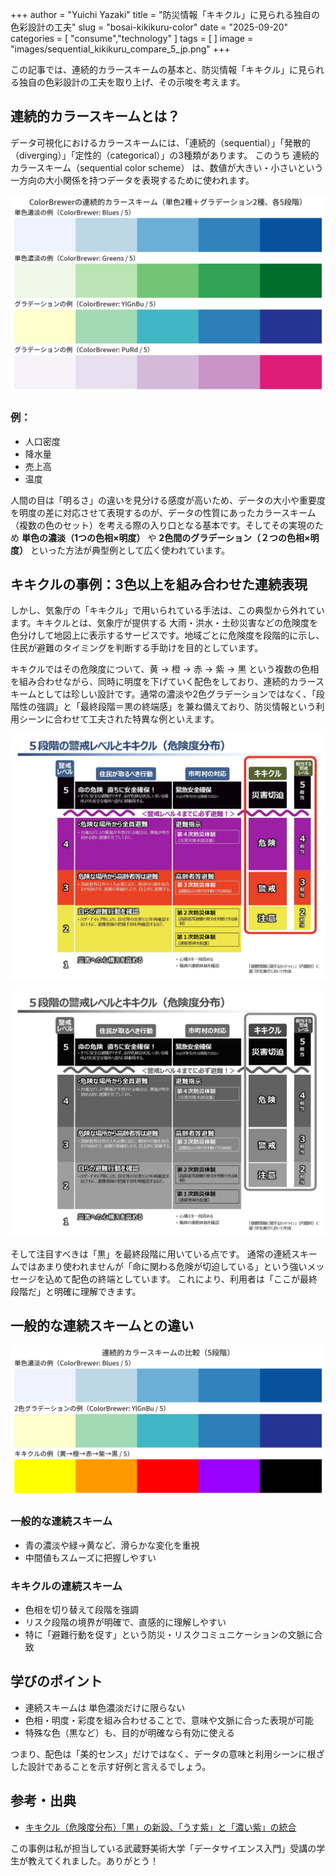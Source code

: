 +++
author = "Yuichi Yazaki"
title = "防災情報「キキクル」に見られる独自の色彩設計の工夫"
slug = "bosai-kikikuru-color"
date = "2025-09-20"
categories = [
    "consume","technology"
]
tags = [
]
image = "images/sequential_kikikuru_compare_5_jp.png"
+++

この記事では、連続的カラースキームの基本と、防災情報「キキクル」に見られる独自の色彩設計の工夫を取り上げ、その示唆を考えます。

<!--more-->

## 連続的カラースキームとは？

データ可視化におけるカラースキームには、「連続的（sequential）」「発散的（diverging）」「定性的（categorical）」の3種類があります。
このうち 連続的カラースキーム（sequential color scheme） は、数値が大きい・小さいという一方向の大小関係を持つデータを表現するために使われます。

![](images/colorbrewer_sequential_2mono_2grad_5.png)


### 例：
- 人口密度
- 降水量
- 売上高
- 温度


人間の目は「明るさ」の違いを見分ける感度が高いため、データの大小や重要度を明度の差に対応させて表現するのが、データの性質にあったカラースキーム（複数の色のセット）を考える際の入り口となる基本です。そしてその実現のため **単色の濃淡（1つの色相×明度）** や **2色間のグラデーション（２つの色相×明度）** といった方法が典型例として広く使われています。

## キキクルの事例：3色以上を組み合わせた連続表現

しかし、気象庁の「キキクル」で用いられている手法は、この典型から外れています。キキクルとは、気象庁が提供する 大雨・洪水・土砂災害などの危険度を色分けして地図上に表示するサービスです。地域ごとに危険度を段階的に示し、住民が避難のタイミングを判断する手助けを目的としています。

キキクルではその危険度について、黄 → 橙 → 赤 → 紫 → 黒 という複数の色相を組み合わせながら、同時に明度を下げていく配色をしており、連続的カラースキームとしては珍しい設計です。通常の濃淡や2色グラデーションではなく、「段階性の強調」と「最終段階＝黒の終端感」を兼ね備えており、防災情報という利用シーンに合わせて工夫された特異な例といえます。

![5段階の普戒レベルとキキクル（危険度分布）](images/bosai_risk_color.png)

![グレースケールに変換したもの](images/bosai_risk_bk.png)

そして注目すべきは「黒」を最終段階に用いている点です。
通常の連続スキームではあまり使われませんが「命に関わる危険が切迫している」という強いメッセージを込めて配色の終端としています。
これにより、利用者は「ここが最終段階だ」と明確に理解できます。



## 一般的な連続スキームとの違い

![](images/sequential_kikikuru_compare_5_jp.png)


### 一般的な連続スキーム
- 青の濃淡や緑→黄など、滑らかな変化を重視
- 中間値もスムーズに把握しやすい

### キキクルの連続スキーム
- 色相を切り替えて段階を強調
- リスク段階の境界が明確で、直感的に理解しやすい
- 特に「避難行動を促す」という防災・リスクコミュニケーションの文脈に合致


## 学びのポイント
- 連続スキームは 単色濃淡だけに限らない
- 色相・明度・彩度を組み合わせることで、意味や文脈に合った表現が可能
- 特殊な色（黒など）も、目的が明確なら有効に使える

つまり、配色は「美的センス」だけではなく、データの意味と利用シーンに根ざした設計であることを示す好例と言えるでしょう。

## 参考・出典

 - [キキクル（危険度分布）「黒」の新設、「うす紫」と「濃い紫」の統合](https://www.jma.go.jp/jma/kishou/minkan/koushu220610/siryo1.pdf)

この事例は私が担当している武蔵野美術大学「データサイエンス入門」受講の学生が教えてくれました。ありがとう！
